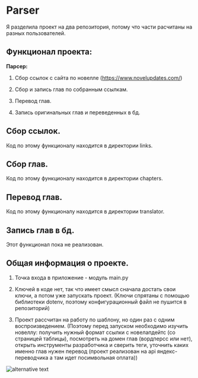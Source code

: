 # Parser

Я разделила проект на два репозитория, потому что части расчитаны на разных пользователей. 

## Функционал проекта:

**Парсер:**

1. Сбор ссылок с сайта по новелле (https://www.novelupdates.com/)

2. Сбор и запись глав по собранным ссылкам.

3. Перевод глав.

4. Запись оригинальных глав и переведенных в бд.

## Сбор ссылок. 

Код по этому функционалу находится в директории links.

## Сбор глав.

Код по этому функционалу находится в директории chapters.

## Перевод глав.

Код по этому функционалу находится в директории translator.

## Запись глав в бд. 

Этот функционал пока не реализован.

## Общая информация о проекте.

1. Точка входа в приложение - модуль main.py

2. Ключей в коде нет, так что имеет смысл сначала достать свои ключи, а потом уже запускать проект. (Ключи спрятаны с помощью библиотеки dotenv, поэтому конфигурационный файл не пушится в репозиторий)

3. Проект рассчитан на работу по шаблону, но один раз с одним воспроизведением. (Поэтому перед запуском необходимо изучить новеллу: получить нужный формат ссылки с новелапдейтс (со страницей таблицы), посмотреть на домен глав (вордперсс или нет), открыть инструменты разработчика и сверить теги, уточнить каких именно глав нужен перевод (проект реализован на api яндекс-переводчика а там идет посимвольная оплата))

![alternative text](https://raw.githubusercontent.com/Kris465/Pars/main/diagram.puml)
